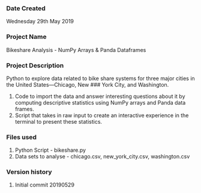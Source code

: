 ### Date Created
Wednesday 29th May 2019

### Project Name
Bikeshare Analysis - NumPy Arrays & Panda Dataframes

### Project Description
Python to explore data related to bike share systems for three major cities in the United States—Chicago, New ### York City, and Washington.
  1. Code to import the data and answer interesting questions about it by computing descriptive statistics using NumPy arrays and Panda data frames.
  2. Script that takes in raw input to create an interactive experience in the terminal to present these statistics.

### Files used
  1. Python Script - bikeshare.py
  2. Data sets to analyse - chicago.csv, new_york_city.csv, washington.csv

### Version history
  1. Initial commit 20190529
